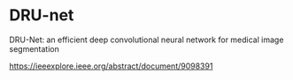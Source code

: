 # DRU-net
DRU-Net: an efficient deep convolutional neural network for medical image segmentation

https://ieeexplore.ieee.org/abstract/document/9098391
